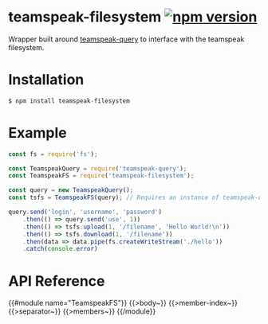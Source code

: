 # teamspeak-filesystem [![npm version](https://badge.fury.io/js/teamspeak-filesystem.svg)](https://badge.fury.io/js/teamspeak-filesystem)
Wrapper built around [teamspeak-query](https://github.com/schroffl/teamspeak-query) to interface with the teamspeak filesystem.

# Installation
```javascript
$ npm install teamspeak-filesystem
```

# Example
```javascript
const fs = require('fs');

const TeamspeakQuery = require('teamspeak-query');
const TeamspeakFS = require('teamspeak-filesystem');

const query = new TeamspeakQuery();
const tsfs = TeamspeakFS(query); // Requires an instance of teamspeak-query

query.send('login', 'username', 'password')
    .then(() => query.send('use', 1))
    .then(() => tsfs.upload(1, '/filename', 'Hello World!\n'))
    .then(() => tsfs.download(1, '/filename'))
    .then(data => data.pipe(fs.createWriteStream('./hello'))
    .catch(console.error)
```

# API Reference
{{#module name="TeamspeakFS"}}
{{>body~}}
{{>member-index~}}
{{>separator~}}
{{>members~}}
{{/module}}